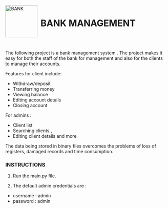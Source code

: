<img width="100" height="100" align="left" style="float: left; margin: 0 10px 0 0;" alt="BANK" src="https://media.discordapp.net/attachments/899195708626849805/946661932948148234/bank.png?width=490&height=490">
<h1>BANK MANAGEMENT</h1>
 <br><br>
 
The following project is a bank management system . The project makes it easy for both the staff of 
the bank for management and also for the clients to manage their accounts.

Features for client include:
- Withdraw/deposit 
- Transferring money 
- Viewing balance 
- Editing account details
- Closing account

For admins : 
- Client list
- Searching clients ,
- Editing client details and more

The data being stored in binary files overcomes the problems of loss of registers, damaged records and time
consumption.


<h3>INSTRUCTIONS</h3>
	
1. Run the main.py file.

2. The default admin credentials are :
- username : admin
- password : admin
